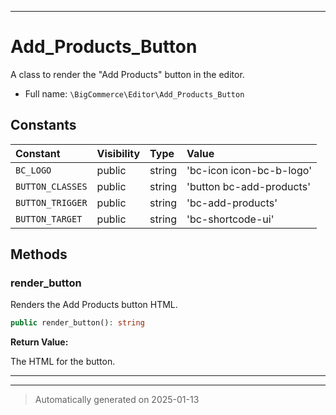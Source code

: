***

# Add_Products_Button

A class to render the "Add Products" button in the editor.



* Full name: `\BigCommerce\Editor\Add_Products_Button`


## Constants

| Constant | Visibility | Type | Value |
|:---------|:-----------|:-----|:------|
|`BC_LOGO`|public|string|&#039;bc-icon icon-bc-b-logo&#039;|
|`BUTTON_CLASSES`|public|string|&#039;button bc-add-products&#039;|
|`BUTTON_TRIGGER`|public|string|&#039;bc-add-products&#039;|
|`BUTTON_TARGET`|public|string|&#039;bc-shortcode-ui&#039;|


## Methods


### render_button

Renders the Add Products button HTML.

```php
public render_button(): string
```









**Return Value:**

The HTML for the button.




***


***
> Automatically generated on 2025-01-13
